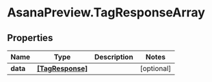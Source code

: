 # AsanaPreview.TagResponseArray

## Properties
Name | Type | Description | Notes
------------ | ------------- | ------------- | -------------
**data** | [**[TagResponse]**](TagResponse.md) |  | [optional] 
